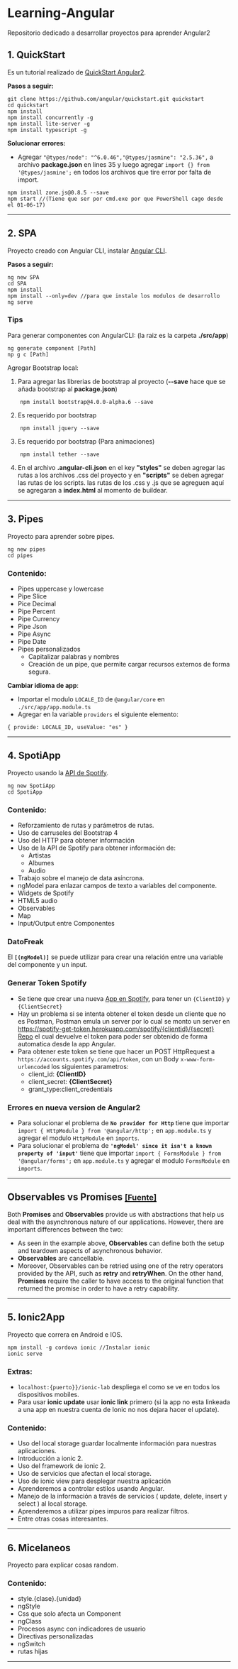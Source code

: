 # Learning-Angular
Repositorio dedicado a desarrollar proyectos para aprender Angular2

## 1. QuickStart
Es un tutorial realizado de [QuickStart Angular2](https://angular.io/docs/ts/latest/guide/setup.html).

**Pasos a seguir:**
```
git clone https://github.com/angular/quickstart.git quickstart
cd quickstart
npm install
npm install concurrently -g
npm install lite-server -g
npm install typescript -g
```
**Solucionar errores:**
+ Agregar ```"@types/node": "^6.0.46","@types/jasmine": "2.5.36",``` a archivo **package.json** en lines 35 y luego agregar ```import {} from '@types/jasmine';``` en todos los archivos que tire error por falta de import.
```
npm install zone.js@0.8.5 --save
npm start //(Tiene que ser por cmd.exe por que PowerShell cago desde el 01-06-17)
```
<hr>

## 2. SPA
Proyecto creado con Angular CLI, instalar [Angular CLI](https://github.com/angular/angular-cli).

**Pasos a seguir:**
```
ng new SPA
cd SPA
npm install
npm install --only=dev //para que instale los modulos de desarrollo
ng serve
```
### Tips
Para generar componentes con AngularCLI: (la raiz es la carpeta **./src/app**)
```
ng generate component [Path]
np g c [Path]
```
Agregar Bootstrap local:
1. Para agregar las librerias de bootstrap al proyecto (**--save** hace que se añada bootstrap al **package.json**)  
```
    npm install bootstrap@4.0.0-alpha.6 --save
```
2. Es requerido por bootstrap
```
    npm install jquery --save
```
3. Es requerido por bootstrap (Para animaciones)
```
    npm install tether --save
```
4. En el archivo **.angular-cli.json** en el key **"styles"** se deben agregar las rutas a los archivos .css del proyecto y en **"scripts"** se deben agregar las rutas de los scripts. las rutas de los .css y .js que se agreguen aquí se agregaran a **index.html** al momento de buildear.
<hr>

## 3. Pipes
Proyecto para aprender sobre pipes.
```
ng new pipes
cd pipes
```

### Contenido:
+ Pipes uppercase y lowercase
+ Pipe Slice
+ Pice Decimal
+ Pipe Percent
+ Pipe Currency
+ Pipe Json
+ Pipe Async
+ Pipe Date
+ Pipes personalizados
    - Capitalizar palabras y nombres
    - Creación de un pipe, que permite cargar recursos externos de forma segura.

**Cambiar idioma de app**:
+ Importar el modulo `LOCALE_ID` de `@angular/core` en `./src/app/app.module.ts`
+ Agregar en la variable `providers` el siguiente elemento:
```
{ provide: LOCALE_ID, useValue: "es" }
```
<hr>

## 4. SpotiApp
Proyecto usando la [API de Spotify](https://developer.spotify.com/web-api/console/).
```
ng new SpotiApp
cd SpotiApp
```
### Contenido:
+ Reforzamiento de rutas y parámetros de rutas.
+ Uso de carruseles del Bootstrap 4
+ Uso del HTTP para obtener información
+ Uso de la API de Spotify para obtener información de:
    - Artistas
    - Albumes
    - Audio
+ Trabajo sobre el manejo de data asíncrona.
+ ngModel para enlazar campos de texto a variables del componente.
+ Widgets de Spotify
+ HTML5 audio
+ Observables
+ Map
+ Input/Output entre Componentes

### DatoFreak 
El **`[(ngModel)]`** se puede utilizar para crear una relación entre una variable del componente y un input.

### Generar Token Spotify
+ Se tiene que crear una nueva [App en Spotify](https://developer.spotify.com/my-applications/#!/applications), para tener un `{ClientID}` y `{ClientSecret}`
+ Hay un problema si se intenta obtener el token desde un cliente que no es Postman, Postman emula un server por lo cual se monto un server en https://spotify-get-token.herokuapp.com/spotify/{clientid}/{secret} [Repo](https://github.com/Klerith/spotify-get-token) el cual devuelve el token para poder ser obtenido de forma automatica desde la app Angular.
+ Para obtener este token se tiene que hacer un POST HttpRequest a `https://accounts.spotify.com/api/token`, con un Body `x-www-form-urlencoded` los siguientes parametros:
    - client_id: **{ClientID}**
    - client_secret: **{ClientSecret}**
    - grant_type:client_credentials

### Errores en nueva version de Angular2
+ Para solucionar el problema de **`No provider for Http`** tiene que importar `import { HttpModule } from '@angular/http';` en `app.module.ts` y agregar el modulo `HttpModule` en `imports`.
+ Para solucionar el problema de **`'ngModel' since it isn't a known property of 'input'`** tiene que importar `import { FormsModule } from '@angular/forms';` en `app.module.ts` y agregar el modulo `FormsModule` en `imports`.
<hr>

## Observables vs Promises [<small>[Fuente]</small>](https://angular-2-training-book.rangle.io/handout/observables/observables_vs_promises.html)
 Both **Promises** and **Observables** provide us with abstractions that help us deal with the asynchronous nature of our applications. However, there are important differences between the two:
+ As seen in the example above, **Observables** can define both the setup and teardown aspects of asynchronous behavior.
+ **Observables** are cancellable.
+ Moreover, Observables can be retried using one of the retry operators provided by the API, such as **retry** and **retryWhen**. On the other hand, **Promises** require the caller to have access to the original function that returned the promise in order to have a retry capability.
<hr>

## 5. Ionic2App
Proyecto que correra en Android e IOS.
```
npm install -g cordova ionic //Instalar ionic
ionic serve
```
### Extras:
+ `localhost:{puerto}}/ionic-lab` despliega el como se ve en todos los dispositivos mobiles.
+ Para usar **ionic update** usar **ionic link** primero (si la app no esta linkeada a una app en nuestra cuenta de Ionic no nos dejara hacer el update).

### Contenido:
+ Uso del local storage guardar localmente información para nuestras aplicaciones.
+ Introducción a ionic 2.
+ Uso del framework de ionic 2.
+ Uso de servicios que afectan el local storage.
+ Uso de ionic view para desplegar nuestra aplicación
+ Aprenderemos a controlar estilos usando Angular.
+ Manejo de la información a través de servicios ( update, delete, insert y select ) al local storage.
+ Aprenderemos a utilizar pipes impuros para realizar filtros.
+ Entre otras cosas interesantes.
<hr>

## 6. Micelaneos
Proyecto para explicar cosas random.

### Contenido:
+ style.{clase}.{unidad}
+ ngStyle
+ Css que solo afecta un Component
+ ngClass
+ Procesos async con indicadores de usuario
+ Directivas personalizadas
+ ngSwitch
+ rutas hijas
<hr>
